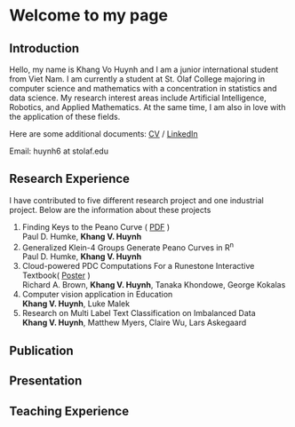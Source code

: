 # Welcome to my page
## Introduction
Hello, my name is Khang Vo Huynh and I am a junior international student from Viet Nam. I am currently a student at St. Olaf College majoring in computer science and mathematics with a concentration in statistics and data science. My research interest areas include Artificial Intelligence, Robotics, and Applied Mathematics. At the same time, I am also in love with the application of these fields.

Here are some additional documents: [CV](https://drive.google.com/file/d/1NNBnl8Yg-nTZJ7d_OFaOqXjK8qzWjeaV/view?usp=sharing) / [LinkedIn](https://www.linkedin.com/in/khang-huynh-353242208/)

Email: huynh6 at stolaf.edu

## Research Experience
I have contributed to five different research project and one industrial project. Below are the information about these projects

1. Finding Keys to the Peano Curve ( [PDF](https://drive.google.com/file/d/10YWkhUI3fIC7bTLqm8lb4VqY-W4mV4Z5/view?usp=sharing) )\
Paul D. Humke, **Khang V. Huynh**
2. Generalized Klein-4 Groups Generate Peano Curves in R<sup>n</sup>\
Paul D. Humke, **Khang V. Huynh**
3. Cloud-powered PDC Computations For a Runestone Interactive Textbook( [Poster](https://drive.google.com/file/d/19arcomdtDDk4H6S1DHZYdBfqwAxL57OR/view?usp=sharing) )\
Richard A. Brown, **Khang V. Huynh**, Tanaka Khondowe, George Kokalas
4. Computer vision application in Education\
**Khang V. Huynh**, Luke Malek
5. Research on Multi Label Text Classification on Imbalanced Data\
**Khang V. Huynh**, Matthew Myers, Claire Wu, Lars Askegaard

## Publication
## Presentation
## Teaching Experience
